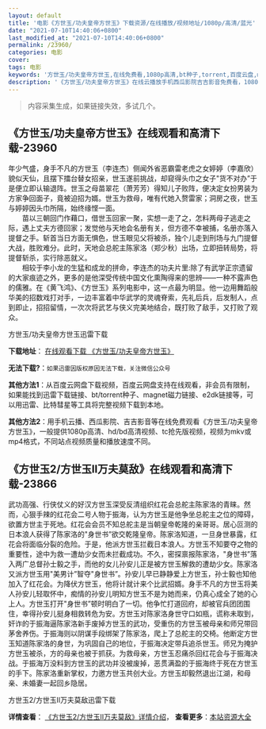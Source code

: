 ```yaml
---
layout: default
title: '电影《方世玉/功夫皇帝方世玉》下载资源/在线播放/视频地址/1080p/高清/蓝光'
date: "2021-07-10T14:40:06+0800"
last_modified_at: "2021-07-10T14:40:06+0800"
permalink: /23960/
categories: 电影
cover:
tags: 电影
keywords: '方世玉/功夫皇帝方世玉,在线免费看,1080p高清,bt种子,torrent,百度云盘,magnet,磁力链,迅雷下载资源'
description: '《方世玉/功夫皇帝方世玉》在线云播放手机西瓜影院吉吉影音免费看，1080p高清bd/hd未删减完整版和tc抢先枪版，mkv/mp4格式，附带bt/torrent种子、magnet/磁力链、百度云盘、网盘资源迅雷下载链接'
---
```


>内容采集生成，如果链接失效，多试几个。


## 《方世玉/功夫皇帝方世玉》在线观看和高清下载-23960

年少气盛，身手不凡的方世玉（李连杰）侧闻外省恶霸雷老虎之女婷婷（李嘉欣）貌似天仙，且摆下擂台替女招亲，世玉遂前挑战，却窥得头巾之女子"货不对办”于是便立即认输退阵。世玉之母苗翠花（萧芳芳）得知儿子败阵，便决定女扮男装为方家争回面子，竟被迫招为婿。世玉为救母，唯有代她入赘雷家；洞房之夜，世玉与婷婷因头巾所隔，始终缘悭一面。<br />　　苗以三朝回门作藉口，借世玉回家一聚，实想一走了之，怎料两母子逃走之际，遇上丈夫方德回家；发觉他与天地会名册有关，但方德不幸被捕，名册亦落入提督之手。斩首当日方面无惧色，世玉眼见父将被杀，独个儿走到刑场与九门提督大战，胜败难分。此时，天地会总舵主陈家洛（郑少秋）出场，立即扭转局势，将提督斩杀，实行除恶就义。<br />　　相较于李小龙的生猛和成龙的拼命，李连杰的功夫片里:除了有武学正宗遗留的大家痕迹之外，更多的是他深受传统中国文化熏陶得来的思辨——一种不露声色的儒雅。在《黄飞鸿》、《方世玉》系列电影中，这一点最为明显。他一边用舞蹈般华美的招数戏打对手，一边丰富着中华武学的灵魂脊索，先礼后兵，后发制人，点到即止，招招留情，一次次将武艺与侠义完美地结合，既打败了敌手，又打败了观众。


方世玉/功夫皇帝方世玉迅雷下载

**下载地址**： [在线观看下载 《方世玉/功夫皇帝方世玉》](https://www.993dy.com//vod-detail-id-24131.html) 


**无法下载?**：`如果迅雷因版权原因无法下载，关注微信公众号 `

**其他方法1**：从百度云网盘下载视频，百度云网盘支持在线观看，非会员有限制，如果能找到迅雷下载链接、bt/torrent种子、magnet磁力链接、e2dk链接等，可以用迅雷、比特彗星等工具将完整视频下载到本地。

**其他方法2**：用手机云播、西瓜影院、吉吉影音等在线免费观看《方世玉/功夫皇帝方世玉》，一般提供1080p高清、hd/bd高清视频、tc抢先版视频，视频为mkv或mp4格式，不同站点视频质量和播放速度不同。


## 《方世玉2/方世玉Ⅱ万夫莫敌》在线观看和高清下载-23866

武功高强、行侠仗义的好汉方世玉深受反清组织红花会总舵主陈家洛的青睐。然而，心狠手辣的红花会二号人物于振海，认为方世玉是他争坐总舵主之位的障碍，欲置方世主于死地。红花会会员不知总舵主是当朝皇帝乾隆的亲哥哥。居心叵测的日本浪人获得了陈家洛的"身世书”欲交乾隆皇帝。陈家洛知道，一旦身世暴露，红花会将面临分裂的危险。于是，他派方世玉拦截日本浪人。方世玉不知要夺之物的重要性，途中为救一遭劫少女而未拦截成功。不久，密探禀报陈家洛，"身世书”落入两广总督孙士毅之手，而他的女儿孙安儿正是被方世玉解救的遭劫少女。陈家洛又派方世玉用"美男计”智夺"身世书”。孙安儿早已静静爱上方世玉，孙士毅也知他加入了红花会。为降伏方世玉，他将计就计来个比武招婿。身手不凡的方世玉将美人孙安儿轻取怀中，痴情的孙安儿明知方世玉不是为她而来，仍真心成全了她的心上人。方世玉打开"身世书”顿时明白了一切。他争忙打道回府，却被官兵团团围住，幸得孙安儿挺身相救转危为安。方世玉对陈家洛身世守口如瓶，谎称未取到，奸诈的于振海逼陈家洛新手废掉方世玉的武功，受重伤的方世玉被母亲和师兄带回茅舍养伤。于振海则以阴谋手段绑架了陈家洛，爬上了总舵主的交椅。他断定方世玉知道陈家洛的身世，为巩固自己的地位，于振海决定带兵追杀世玉。师兄为掩护方世玉被杀，方的母亲也被于抓获。为救母亲，方世玉忍痛杀回红花会与于振海决战。于振海万没料到方世玉的武功并没被废掉，恶贯满盈的于振海终于死在方世玉的手下。陈家洛重新掌权，力邀方世玉共创大业。方世玉却毅然退出江湖，和母亲、未婚妻一起回乡隐居。</p>


方世玉2/方世玉Ⅱ万夫莫敌迅雷下载

**详情查看**： [《方世玉2/方世玉Ⅱ万夫莫敌》详情介绍](/movie/23866/)， **查看更多**：[本站资源大全](/movie/t/all/)

